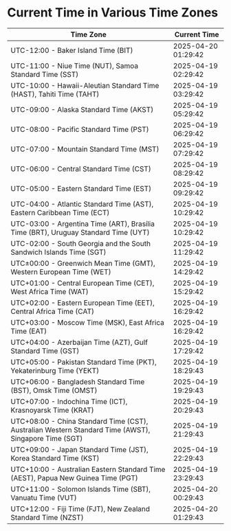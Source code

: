 # Current Time in Various Time Zones

| Time Zone | Current Time |
|-----------|--------------|
| UTC-12:00 - Baker Island Time (BIT) | 2025-04-20 01:29:42 |
| UTC-11:00 - Niue Time (NUT), Samoa Standard Time (SST) | 2025-04-19 02:29:42 |
| UTC-10:00 - Hawaii-Aleutian Standard Time (HAST), Tahiti Time (TAHT) | 2025-04-19 03:29:42 |
| UTC-09:00 - Alaska Standard Time (AKST) | 2025-04-19 05:29:42 |
| UTC-08:00 - Pacific Standard Time (PST) | 2025-04-19 06:29:42 |
| UTC-07:00 - Mountain Standard Time (MST) | 2025-04-19 07:29:42 |
| UTC-06:00 - Central Standard Time (CST) | 2025-04-19 08:29:42 |
| UTC-05:00 - Eastern Standard Time (EST) | 2025-04-19 09:29:42 |
| UTC-04:00 - Atlantic Standard Time (AST), Eastern Caribbean Time (ECT) | 2025-04-19 10:29:42 |
| UTC-03:00 - Argentina Time (ART), Brasília Time (BRT), Uruguay Standard Time (UYT) | 2025-04-19 10:29:42 |
| UTC-02:00 - South Georgia and the South Sandwich Islands Time (SGT) | 2025-04-19 11:29:42 |
| UTC±00:00 - Greenwich Mean Time (GMT), Western European Time (WET) | 2025-04-19 14:29:42 |
| UTC+01:00 - Central European Time (CET), West Africa Time (WAT) | 2025-04-19 15:29:42 |
| UTC+02:00 - Eastern European Time (EET), Central Africa Time (CAT) | 2025-04-19 16:29:42 |
| UTC+03:00 - Moscow Time (MSK), East Africa Time (EAT) | 2025-04-19 16:29:42 |
| UTC+04:00 - Azerbaijan Time (AZT), Gulf Standard Time (GST) | 2025-04-19 17:29:42 |
| UTC+05:00 - Pakistan Standard Time (PKT), Yekaterinburg Time (YEKT) | 2025-04-19 18:29:43 |
| UTC+06:00 - Bangladesh Standard Time (BST), Omsk Time (OMST) | 2025-04-19 19:29:43 |
| UTC+07:00 - Indochina Time (ICT), Krasnoyarsk Time (KRAT) | 2025-04-19 20:29:43 |
| UTC+08:00 - China Standard Time (CST), Australian Western Standard Time (AWST), Singapore Time (SGT) | 2025-04-19 21:29:43 |
| UTC+09:00 - Japan Standard Time (JST), Korea Standard Time (KST) | 2025-04-19 22:29:43 |
| UTC+10:00 - Australian Eastern Standard Time (AEST), Papua New Guinea Time (PGT) | 2025-04-19 23:29:43 |
| UTC+11:00 - Solomon Islands Time (SBT), Vanuatu Time (VUT) | 2025-04-20 00:29:43 |
| UTC+12:00 - Fiji Time (FJT), New Zealand Standard Time (NZST) | 2025-04-20 01:29:43 |
